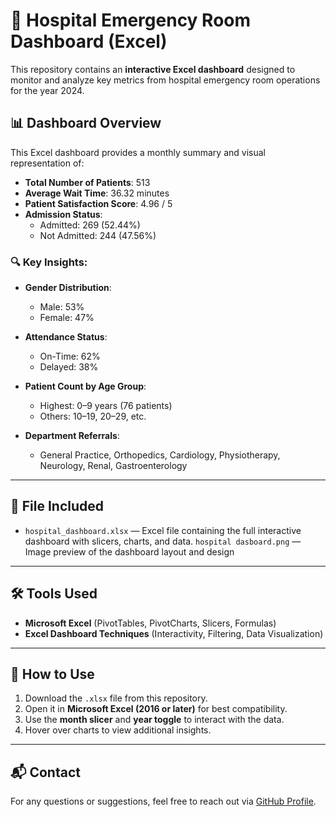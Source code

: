 # 🏥 Hospital Emergency Room Dashboard (Excel)

This repository contains an **interactive Excel dashboard** designed to monitor and analyze key metrics from hospital emergency room operations for the year 2024.

## 📊 Dashboard Overview

This Excel dashboard provides a monthly summary and visual representation of:

- **Total Number of Patients**: 513
- **Average Wait Time**: 36.32 minutes
- **Patient Satisfaction Score**: 4.96 / 5
- **Admission Status**:
  - Admitted: 269 (52.44%)
  - Not Admitted: 244 (47.56%)

### 🔍 Key Insights:

- **Gender Distribution**:
  - Male: 53%
  - Female: 47%

- **Attendance Status**:
  - On-Time: 62%
  - Delayed: 38%

- **Patient Count by Age Group**:
  - Highest: 0–9 years (76 patients)
  - Others: 10–19, 20–29, etc.

- **Department Referrals**:
  - General Practice, Orthopedics, Cardiology, Physiotherapy, Neurology, Renal, Gastroenterology

---

## 📁 File Included

- `hospital_dashboard.xlsx` — Excel file containing the full interactive dashboard with slicers, charts, and data.
  `hospital dasboard.png` — Image preview of the dashboard layout and design
---

## 🛠️ Tools Used

- **Microsoft Excel** (PivotTables, PivotCharts, Slicers, Formulas)
- **Excel Dashboard Techniques** (Interactivity, Filtering, Data Visualization)

---

## 🚀 How to Use

1. Download the `.xlsx` file from this repository.
2. Open it in **Microsoft Excel (2016 or later)** for best compatibility.
3. Use the **month slicer** and **year toggle** to interact with the data.
4. Hover over charts to view additional insights.

---

## 📬 Contact

For any questions or suggestions, feel free to reach out via [GitHub Profile](https://github.com/snehavarshney70).

